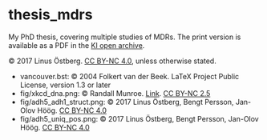 # thesis_mdrs
My PhD thesis, covering multiple studies of MDRs.
The print version is available as a PDF in the [KI open archive](https://openarchive.ki.se/xmlui/handle/10616/45893).

© 2017 Linus Östberg. [CC BY-NC 4.0](https://creativecommons.org/licenses/by-nc/4.0/), unless otherwise stated.

* vancouver.bst: © 2004 Folkert van der Beek. LaTeX Project Public License, version 1.3 or later
* fig/xkcd_dna.png: © Randall Munroe. [Link](https://xkcd.com/1605/). [CC BY-NC 2.5](https://creativecommons.org/licenses/by-nc/2.5/)
* fig/adh5_adh1_struct.png: © 2017 Linus Östberg, Bengt Persson, Jan-Olov Höög. [CC BY-NC 4.0](https://creativecommons.org/licenses/by-nc/4.0/)
* fig/adh5_uniq_pos.png: © 2017 Linus Östberg, Bengt Persson, Jan-Olov Höög. [CC BY-NC 4.0](https://creativecommons.org/licenses/by-nc/4.0/)
